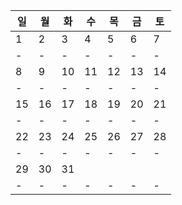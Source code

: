 | 일  | 월  | 화  | 수  | 목  | 금  | 토  |
| --- | --- | --- | --- | --- | --- | --- |
| 1   | 2   | 3   | 4   | 5   | 6   | 7   |
| -   | -   | -   | -   | -   | -   | -   |
| 8   | 9   | 10  | 11  | 12  | 13  | 14  |
| -   | -   | -   | -   | -   | -   | -   |
| 15  | 16  | 17  | 18  | 19  | 20  | 21  |
| -   | -   | -   | -   | -   | -   | -   |
| 22  | 23  | 24  | 25  | 26  | 27  | 28  |
| -   | -   | -   | -   | -   | -   | -   |
| 29  | 30  | 31  |     |     |     |     |
| -   | -   | -   | -   | -   | -   | -   |



